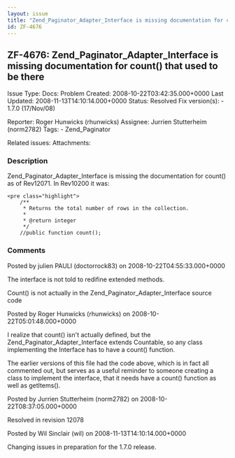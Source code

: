```yaml
---
layout: issue
title: "Zend_Paginator_Adapter_Interface is missing documentation for count() that used to be there"
id: ZF-4676
---
```


ZF-4676: Zend\_Paginator\_Adapter\_Interface is missing documentation for count() that used to be there
-------------------------------------------------------------------------------------------------------

 Issue Type: Docs: Problem Created: 2008-10-22T03:42:35.000+0000 Last Updated: 2008-11-13T14:10:14.000+0000 Status: Resolved Fix version(s): - 1.7.0 (17/Nov/08)
 
 Reporter:  Roger Hunwicks (rhunwicks)  Assignee:  Jurrien Stutterheim (norm2782)  Tags: - Zend\_Paginator
 
 Related issues: 
 Attachments: 
### Description

Zend\_Paginator\_Adapter\_Interface is missing the documentation for count() as of Rev12071. In Rev10200 it was:

 
    <pre class="highlight">
        /**
         * Returns the total number of rows in the collection.
         *
         * @return integer
         */
        //public function count();


 

 

### Comments

Posted by julien PAULI (doctorrock83) on 2008-10-22T04:55:33.000+0000

The interface is not told to redifine extended methods.

Count() is not actually in the Zend\_Paginator\_Adapter\_Interface source code

 

 

Posted by Roger Hunwicks (rhunwicks) on 2008-10-22T05:01:48.000+0000

I realize that count() isn't actually defined, but the Zend\_Paginator\_Adapter\_Interface extends Countable, so any class implementing the Interface has to have a count() function.

The earlier versions of this file had the code above, which is in fact all commented out, but serves as a useful reminder to someone creating a class to implement the interface, that it needs have a count() function as well as getItems().

 

 

Posted by Jurrien Stutterheim (norm2782) on 2008-10-22T08:37:05.000+0000

Resolved in revision 12078

 

 

Posted by Wil Sinclair (wil) on 2008-11-13T14:10:14.000+0000

Changing issues in preparation for the 1.7.0 release.

 

 